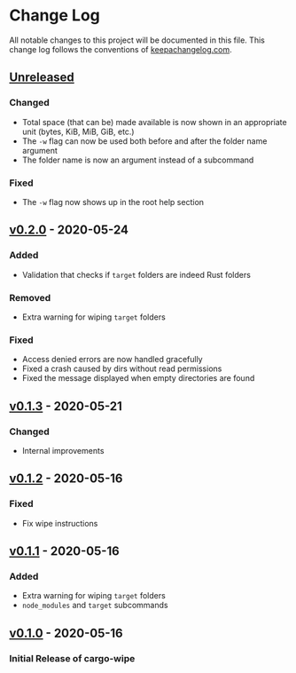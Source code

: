 # Change Log

All notable changes to this project will be documented in this
file. This change log follows the conventions of
[keepachangelog.com](http://keepachangelog.com/).

## [Unreleased]
### Changed
- Total space (that can be) made available is now shown in an appropriate unit (bytes, KiB, MiB, GiB, etc.)
- The `-w` flag can now be used both before and after the folder name argument
- The folder name is now an argument instead of a subcommand

### Fixed
- The `-w` flag now shows up in the root help section

## [v0.2.0] - 2020-05-24
### Added
- Validation that checks if `target` folders are indeed Rust folders

### Removed
- Extra warning for wiping `target` folders

### Fixed
- Access denied errors are now handled gracefully
- Fixed a crash caused by dirs without read permissions
- Fixed the message displayed when empty directories are found

## [v0.1.3] - 2020-05-21
### Changed
- Internal improvements

## [v0.1.2] - 2020-05-16
### Fixed
- Fix wipe instructions

## [v0.1.1] - 2020-05-16
### Added
- Extra warning for wiping `target` folders
- `node_modules` and `target` subcommands

## [v0.1.0] - 2020-05-16
### Initial Release of cargo-wipe

[unreleased]: https://github.com/mihai-dinculescu/cargo-wipe
[v0.2.0]: https://github.com/mihai-dinculescu/cargo-wipe/tree/v0.2.0
[v0.1.3]: https://github.com/mihai-dinculescu/cargo-wipe/tree/v0.1.3
[v0.1.2]: https://github.com/mihai-dinculescu/cargo-wipe/tree/v0.1.2
[v0.1.1]: https://github.com/mihai-dinculescu/cargo-wipe/tree/v0.1.1
[v0.1.0]: https://github.com/mihai-dinculescu/cargo-wipe/tree/v0.1.0
